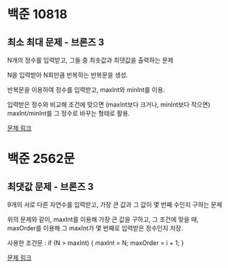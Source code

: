# 백준 10818
## 최소 최대 문제 - 브론즈 3
N개의 정수를 입력받고, 그들 중 최솟값과 최댓값을 출력하는 문제

N을 입력받아 N회만큼 반복하는 반복문을 생성. 

반복문을 이용하여 정수를 입력받고, maxInt와 minInt를 이용.

입력받은 정수와 비교해 조건에 맞으면 
(maxInt보다 크거나, minInt보다 작으면) maxInt/minInt를 그 정수로 바꾸는 형태로 활용.

[문제 링크](https://www.acmicpc.net/submit/10818/9386706)

# 백준 2562문
## 최댓값 문제 - 브론즈 3
9개의 서로 다른 자연수를 입력받고, 가장 큰 값과 그 값이 몇 번째 수인지 구하는 문제

위의 문제와 같이, maxInt를 이용해 가장 큰 값을 구하고, 그 조건에 맞을 때, maxOrder를 이용해
그 maxInt가 몇 번째로 입력받은 정수인지 저장.

사용한 조건문 : if (N > maxInt) { 
                maxInt = N; 
                maxOrder  =  i  +  1; }          

[문제 링크](https://www.acmicpc.net/submit/2562/93867781)
